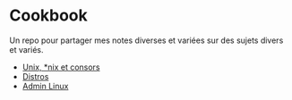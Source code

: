 # Cookbook

Un repo pour partager mes notes diverses et variées sur des sujets divers et variés.

* [Unix, *nix et consors](pages/nix/README.md)
* [Distros](pages/nix/distros/README.md)
* [Admin Linux](pages/admin-linux/README.md)
